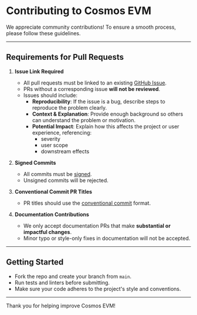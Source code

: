 # Contributing to Cosmos EVM

We appreciate community contributions! To ensure a smooth process, please follow these guidelines.

---

## Requirements for Pull Requests

1. **Issue Link Required**
   - All pull requests must be linked to an existing [GitHub Issue](https://github.com/zenanetwork/zena/issues).
   - PRs without a corresponding issue **will not be reviewed**.
   - Issues should include:
      - **Reproducibility**: If the issue is a bug, describe steps to reproduce the problem clearly.
      - **Context & Explanation**: Provide enough background so others can understand the problem or motivation.
      - **Potential Impact**: Explain how this affects the project or user experience, referencing:
         - severity
         - user scope
         - downstream effects

2. **Signed Commits**
   - All commits must be [signed](https://docs.github.com/en/authentication/managing-commit-signature-verification/signing-commits).
   - Unsigned commits will be rejected.

3. **Conventional Commit PR Titles**
    - PR titles should use the [conventional commit](https://www.conventionalcommits.org/en/v1.0.0/#summary) format.

4. **Documentation Contributions**
   - We only accept documentation PRs that make **substantial or impactful changes**.
   - Minor typo or style-only fixes in documentation will not be accepted.

---

## Getting Started

- Fork the repo and create your branch from `main`.
- Run tests and linters before submitting.
- Make sure your code adheres to the project's style and conventions.

---

Thank you for helping improve Cosmos EVM!
